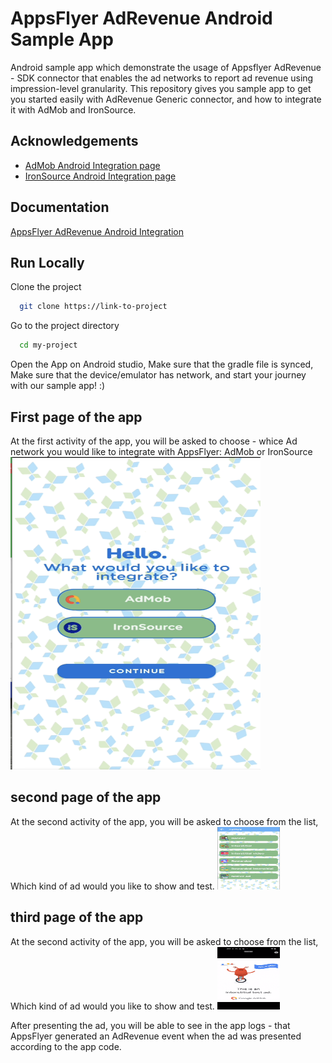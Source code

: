 
# AppsFlyer AdRevenue Android Sample App

Android sample app which demonstrate the usage of Appsflyer AdRevenue - SDK connector that 
enables the ad networks to report ad revenue using impression-level granularity.
This repository gives you sample app to get you started easily with AdRevenue Generic connector, and how to integrate it with AdMob and IronSource.




## Acknowledgements

 - [AdMob Android Integration page](https://developers.google.com/admob/android/quick-start)
 - [IronSource Android Integration page](https://developers.is.com/ironsource-mobile/android/android-sdk/)


## Documentation

[AppsFlyer AdRevenue Android Integration](https://dev.appsflyer.com/hc/docs/ad-revenue-1)


## Run Locally

Clone the project

```bash
  git clone https://link-to-project
```

Go to the project directory

```bash
  cd my-project
```

Open the App on Android studio, Make sure that the gradle file is synced, Make sure that the device/emulator has network, and start your journey with our sample app! :) 

## First page of the app
At the first activity of the app, you will be asked to choose - whice Ad network you would like to integrate with AppsFlyer:
AdMob or IronSource 
<img src="/pics/firstpage.png" width="400" height="500">

## second page of the app
At the second activity of the app, you will be asked to choose from the list, Which kind of ad would you like to show and test.
<img src="/pics/secondpage.png" width="100" height="100">

## third page of the app
At the second activity of the app, you will be asked to choose from the list, Which kind of ad would you like to show and test.
<img src="/pics/thirdpage.png" width="100" height="100">

After presenting the ad, you will be able to see in the app logs - that AppsFlyer generated an AdRevenue event when the ad was presented according to the app code.

